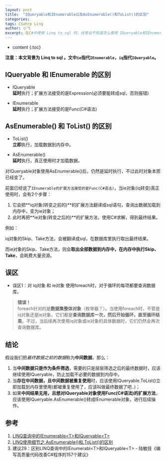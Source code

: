 ```yaml
---
layout: post
title:  "IQueryable和IEnumerable以及AsEnumerable()和ToList()的区别"
categories: 
tags: CSahrp Linq
author: 小飞
excerpt: 在C#中使用 Linq to sql 时，经常会不知道怎么使用 IQueryable和IEnumerable 这两种类型，也常常搞混 AsEnumerable()和ToList() 这两个方法。本文就分析下它们之间的区别是什么，以及分别适用于什么情况。
---
```


* content
{:toc}

**注意：本文背景为 Linq to sql 。文中`ie`指代`IEnumerable`，`iq`指代`IQueryable`。**

##  IQueryable 和 IEnumerable 的区别
* IQueryable  
**延时**执行；扩展方法接受的是Expression(必须要能转成sql，否则报错)

* IEnumerable  
**延时**执行；扩展方法接受的是Func(C#语法)

## AsEnumerable() 和 ToList() 的区别
* ToList()  
**立即**执行，加载数据到内存中。

* AsEnumerable()  
**延时**执行，真正使用时才加载数据。  

对IQueryable对象使用AsEnumerable()后，仍然是延时执行，不过此时对象本质已经变了。  

前面已经说了`IEnumerable的扩展方法接受的是Func(C#语法)`，当ie对象(iq转变)真正使用时，会有2个步骤：  

1. 它会把**iq对象(转变之前的)**的扩展方法翻译成sql语句，查询出数据加载到内存中，变为ie对象；  
2. 此时再把**ie对象(转变之后的)**的扩展方法，使用C#求解，得到最终结果。 

例如：  

iq对象的Skip、Take方法，会被翻译成sql，在数据库里执行取出最终结果。  

而ie对象的Skip、Take方法，则会**取出全部数据到内存中，在内存中执行Skip、Take**，会耗费大量资源。


## 误区

* 误区1：对 iq对象 和 ie对象 使用foreach时，对于循环的每项都要查询数据库。
> **错误！**  
> foreach针对的是**数据集整体对象**（枚举器？）。当使用foreach时，不管是iq对象还是ie对象，它们都是**查询数据库一次，然后开始循环，直至循环结束**。不过，当后续再次使用iq对象或ie对象的具体数据时，它们仍然会再次查询数据库。


## 结论

假设我们把*最终数据之前的数据*称为**中间数据**，那么：
1. 当**中间数据只是作为条件筛选**，需要的只是层层筛选之后的最终数据时，应该继续使用IQueryable，防止加载不必要的数据到内存中。
2. 当**存在中间数据，且中间数据被重复使用**时，应该使用IQueryable.ToList()立即加载到内存里使用(都被重复使用了，应该叫做最终数据了吧..)；
3. 如果**中间结果无用，且想对IQueryable对象使用Func(C#语法)的扩展方法**，应该使用IQueryable.AsEnumerable()转成IEnumerable对象，进行后续操作。


## 参考

1. [LINQ查询中的IEnumerable\<T\>和IQueryable\<T\>](https://www.cnblogs.com/long-gengyun/p/3929900.html)
2. [LINQ使用细节之.AsEnumerable()和.ToList()的区别](https://www.cnblogs.com/Mainz/archive/2011/04/08/2009485.html)
3. 建议29：区别LINQ查询中的IEnumerabl\<T\>和IQueryable\<T\> - 陆敏技《编写高质量代码改善C#程序的157个建议》
